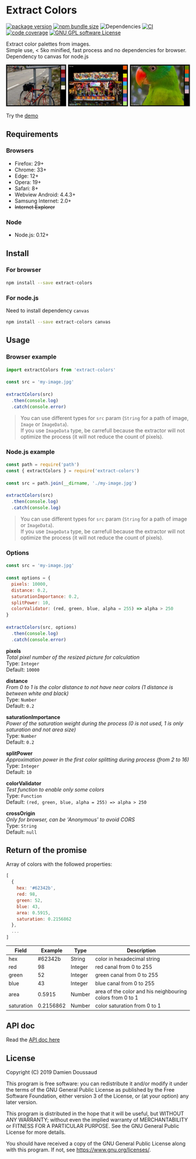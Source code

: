 # Extract Colors

[![package version](https://badge.fury.io/js/extract-colors.svg)](https://www.npmjs.com/package/extract-colors)
[![npm bundle size](https://img.shields.io/bundlephobia/min/extract-colors?style=flat&color=brightgreen)](https://bundlephobia.com/result?p=extract-colors)
![Dependencies](https://david-dm.org/Namide/extract-colors.svg)
[![CI](https://github.com/Namide/extract-colors/workflows/CI/badge.svg)](https://github.com/Namide/extract-colors/actions)
[![code coverage](https://codecov.io/gh/Namide/extract-colors/branch/master/graph/badge.svg?token=80PUQ24PW5)](https://codecov.io/gh/Namide/extract-colors)
[![GNU GPL software License](https://img.shields.io/badge/license-GNU_GPL-brightgreen.svg)](#license)

Extract color palettes from images.  
Simple use, < 5ko minified, fast process and no dependencies for browser.  
Dependency to canvas for node.js

![3 examples of colors extraction](./doc/colors.jpg)

Try the [demo](https://namide.github.io/extract-colors/)

## Requirements

### Browsers

- Firefox: 29+
- Chrome: 33+
- Edge: 12+
- Opera: 19+
- Safari: 8+
- Webview Android: 4.4.3+
- Samsung Internet: 2.0+
- ~~Internet Explorer~~


### Node

- Node.js: 0.12+


## Install

### For browser

```bash
npm install --save extract-colors
```


### For node.js

Need to install dependency `canvas`

```bash
npm install --save extract-colors canvas
```


## Usage

### Browser example

```js
import extractColors from 'extract-colors'

const src = 'my-image.jpg'

extractColors(src)
  .then(console.log)
  .catch(console.error)
```

> You can use different types for `src` param (`String` for a path of image, `Image` or `ImageData`).  
> If you use `ImageData` type, be carrefull because the extractor will not optimize the process (it will not reduce the count of pixels).


### Node.js example

```js
const path = require('path')
const { extractColors } = require('extract-colors')

const src = path.join(__dirname, './my-image.jpg')

extractColors(src)
  .then(console.log)
  .catch(console.log)
```

> You can use different types for `src` param (`String` for a path of image or `ImageData`).  
> If you use `ImageData` type, be carrefull because the extractor will not optimize the process (it will not reduce the count of pixels).


### Options

```js
const src = 'my-image.jpg'

const options = {
  pixels: 10000,
  distance: 0.2,
  saturationImportance: 0.2,
  splitPower: 10,
  colorValidator: (red, green, blue, alpha = 255) => alpha > 250
}

extractColors(src, options)
  .then(console.log)
  .catch(console.error)
```

**pixels**  
_Total pixel number of the resized picture for calculation_  
Type: `Integer`  
Default: `10000`  

**distance**  
_From 0 to 1 is the color distance to not have near colors (1 distance is between white and black)_  
Type: `Number`  
Default: `0.2`  

**saturationImportance**  
_Power of the saturation weight during the process (0 is not used, 1 is only saturation and not area size)_  
Type: `Number`  
Default: `0.2`  

**splitPower**  
_Approximation power in the first color splitting during process (from 2 to 16)_  
Type: `Integer`  
Default: `10`  

**colorValidator**  
_Test function to enable only some colors_  
Type: `Function`  
Default: `(red, green, blue, alpha = 255) => alpha > 250`  

**crossOrigin**  
_Only for browser, can be 'Anonymous' to avoid CORS_  
Type: `String`  
Default: `null`  


## Return of the promise

Array of colors with the followed properties:

```js
[
  {
    hex: '#62342b',
    red: 98,
    green: 52,
    blue: 43,
    area: 0.5915,
    saturation: 0.2156862
  },
  ...
]
```

| Field | Example | Type | Description |
|---|---|---|---|
| hex | #62342b | String | color in hexadecimal string |
| red | 98 | Integer | red canal from 0 to 255 |
| green | 52 | Integer | green canal from 0 to 255 |
| blue | 43 | Integer | blue canal from 0 to 255 |
| area | 0.5915 | Number | area of the color and his neighbouring colors from 0 to 1 |
| saturation | 0.2156862 | Number | color saturation from 0 to 1 |


## API doc

Read the [API doc here](https://namide.github.io/extract-colors/doc/)


## License

Copyright (C) 2019  Damien Doussaud

This program is free software: you can redistribute it and/or modify
it under the terms of the GNU General Public License as published by
the Free Software Foundation, either version 3 of the License, or
(at your option) any later version.

This program is distributed in the hope that it will be useful,
but WITHOUT ANY WARRANTY; without even the implied warranty of
MERCHANTABILITY or FITNESS FOR A PARTICULAR PURPOSE.  See the
GNU General Public License for more details.

You should have received a copy of the GNU General Public License
along with this program.  If not, see <https://www.gnu.org/licenses/>.
